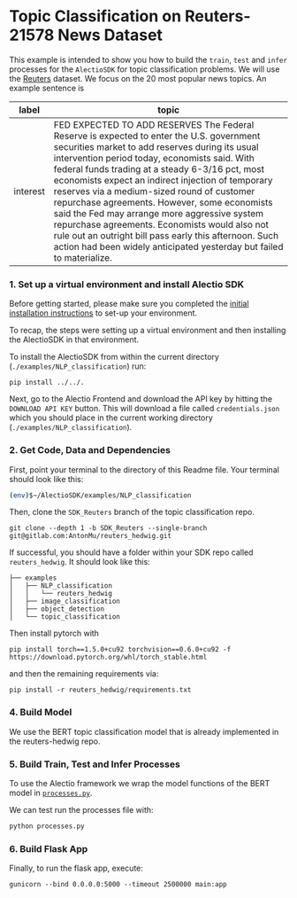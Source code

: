 # Topic Classification on Reuters-21578 News Dataset

This example is intended to show you how to build the `train`, `test` and `infer` processes for the `AlectioSDK` for topic
classification problems. We will use the [Reuters](https://martin-thoma.com/nlp-reuters/) dataset. We focus on the 20 most popular news topics. An example sentence is



| label | topic |
| ----- | ----- |
| interest   | FED EXPECTED TO ADD RESERVES The Federal Reserve is expected to enter the U.S. government securities market to add reserves during its usual intervention period today, economists said. With federal funds trading at a steady 6-3/16 pct, most economists expect an indirect injection of temporary reserves via a medium-sized round of customer repurchase agreements. However, some economists said the Fed may arrange more aggressive system repurchase agreements. Economists would also not rule out an outright bill pass early this afternoon. Such action had been widely anticipated yesterday but failed to materialize.




### 1. Set up a virtual environment and install Alectio SDK
Before getting started, please make sure you completed the [initial installation instructions](../../README.md) to set-up your environment. 

To recap, the steps were setting up a virtual environment and then installing the AlectioSDK in that environment. 

To install the AlectioSDK from within the current directory (`./examples/NLP_classification`) run:

```
pip install ../../.
```

Next, go to the Alectio Frontend and download the API key by hitting the `DOWNLOAD API KEY` button. This will download a file called `credentials.json` which you should place in the current working directory (`./examples/NLP_classification`).

### 2. Get Code, Data and Dependencies 

First, point your terminal to the directory of this Readme file. Your terminal should look like this:
```bash 
(env)$~/AlectioSDK/examples/NLP_classification
```
Then, clone the `SDK_Reuters` branch of the topic classification repo. 
```shell
git clone --depth 1 -b SDK_Reuters --single-branch git@gitlab.com:AntonMu/reuters_hedwig.git
```
If successful, you should have a folder within your SDK repo called `reuters_hedwig`. It should look like this:

```
├── examples
│   ├── NLP_classification
│   │   └── reuters_hedwig
│   ├── image_classification
│   ├── object_detection
│   └── topic_classification
```

Then install pytorch with

```
pip install torch==1.5.0+cu92 torchvision==0.6.0+cu92 -f https://download.pytorch.org/whl/torch_stable.html

```
and then the remaining requirements via:
```
pip install -r reuters_hedwig/requirements.txt
```

### 4. Build Model
We use the BERT topic classification model that is already implemented in the reuters-hedwig repo. 

### 5. Build Train, Test and Infer Processes
To use the Alectio framework we wrap the model functions of the BERT model in [`processes.py`](./processes.py).  

We can test run the processes file with:
```python
python processes.py
```

### 6. Build Flask App 
Finally, to run the flask app, execute:

```
gunicorn --bind 0.0.0.0:5000 --timeout 2500000 main:app
```
